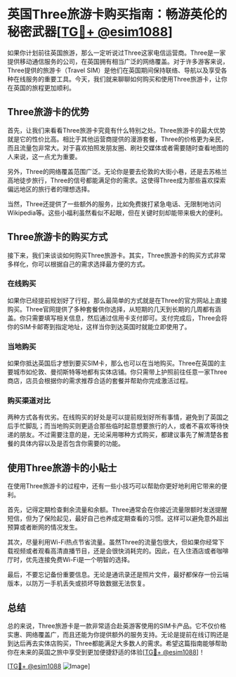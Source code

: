 # 英国Three旅游卡购买指南：畅游英伦的秘密武器[[TG💪+ @esim1088](https://t.me/s/esim1088)]

如果你计划前往英国旅游，那么一定听说过Three这家电信运营商。Three是一家提供移动通信服务的公司，在英国拥有相当广泛的网络覆盖。对于许多游客来说，Three提供的旅游卡（Travel SIM）是他们在英国期间保持联络、导航以及享受各种在线服务的重要工具。今天，我们就来聊聊如何购买和使用Three旅游卡，让你在英国的旅程更加顺利。

## Three旅游卡的优势

首先，让我们来看看Three旅游卡究竟有什么特别之处。Three旅游卡的最大优势就是它的性价比高。相比于其他运营商提供的漫游套餐，Three的价格更为亲民，而且流量包非常大。对于喜欢拍照发朋友圈、刷社交媒体或者需要随时查看地图的人来说，这一点尤为重要。

另外，Three的网络覆盖范围广泛。无论你是要去伦敦的大街小巷，还是去苏格兰高地徒步旅行，Three的信号都能满足你的需求。这使得Three成为那些喜欢探索偏远地区的旅行者的理想选择。

当然，Three还提供了一些额外的服务，比如免费拨打紧急电话、无限制地访问Wikipedia等。这些小福利虽然看似不起眼，但在关键时刻却能带来极大的便利。

## Three旅游卡的购买方式

接下来，我们来谈谈如何购买Three旅游卡。其实，Three旅游卡的购买方式非常多样化，你可以根据自己的需求选择最方便的方式。

### 在线购买

如果你已经提前规划好了行程，那么最简单的方式就是在Three的官方网站上直接购买。Three官网提供了多种套餐供你选择，从短期的几天到长期的几周都有涵盖。你只需要填写相关信息，然后通过信用卡支付即可。支付完成后，Three会将你的SIM卡邮寄到指定地址，这样当你到达英国时就能立即使用了。

### 当地购买

如果你抵达英国后才想到要买SIM卡，那么也可以在当地购买。Three在英国的主要城市如伦敦、曼彻斯特等地都有实体店铺。你只需带上护照前往任意一家Three商店，店员会根据你的需求推荐合适的套餐并帮助你完成激活过程。

### 购买渠道对比

两种方式各有优劣。在线购买的好处是可以提前规划好所有事情，避免到了英国之后手忙脚乱；而当地购买则更适合那些临时起意想要旅行的人，或者不喜欢等待快递的朋友。不过需要注意的是，无论采用哪种方式购买，都建议事先了解清楚各套餐的具体内容以及是否包含你需要的功能。

## 使用Three旅游卡的小贴士

在使用Three旅游卡的过程中，还有一些小技巧可以帮助你更好地利用它带来的便利。

首先，记得定期检查剩余流量和余额。Three通常会在你接近流量限额时发送提醒短信，但为了保险起见，最好自己也养成定期查看的习惯。这样可以避免意外超出预算或者断网的情况发生。

其次，尽量利用Wi-Fi热点节省流量。虽然Three的流量包很大，但如果你经常下载视频或者观看高清直播节目，还是会很快消耗完的。因此，在入住酒店或者咖啡厅时，优先连接免费Wi-Fi是一个明智的选择。

最后，不要忘记备份重要信息。无论是通讯录还是照片文件，最好都保存一份云端版本，以防万一手机丢失或损坏导致数据无法恢复。

## 总结

总的来说，Three旅游卡是一款非常适合赴英游客使用的SIM卡产品。它不仅价格实惠、网络覆盖广，而且还能为你提供额外的服务支持。无论是提前在线订购还是到达后再去实体店购买，Three都能满足大多数人的需求。希望这篇指南能够帮助你在未来的英国之旅中享受到更加便捷舒适的体验[[TG💪+ @esim1088](https://t.me/s/esim1088)]！

[[TG💪+ @esim1088](https://t.me/s/esim1088) ![Image](https://i.postimg.cc/4NQfJmqS/Snipaste-2025-05-13-00-14-12.png)]